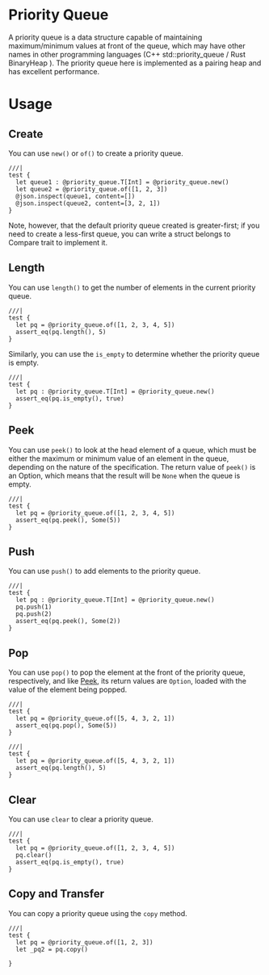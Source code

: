 # Priority Queue

A priority queue is a data structure capable of maintaining maximum/minimum values at front of the queue, which may have other names in other programming languages (C++ std::priority_queue / Rust BinaryHeap ). The priority queue here is implemented as a pairing heap and has excellent performance.

# Usage

## Create

You can use `new()` or `of()` to create a priority queue.

```moonbit
///|
test {
  let queue1 : @priority_queue.T[Int] = @priority_queue.new()
  let queue2 = @priority_queue.of([1, 2, 3])
  @json.inspect(queue1, content=[])
  @json.inspect(queue2, content=[3, 2, 1])
}
```

Note, however, that the default priority queue created is greater-first; if you need to create a less-first queue, you can write a struct belongs to Compare trait to implement it.

## Length

You can use `length()` to get the number of elements in the current priority queue.

```moonbit
///|
test {
  let pq = @priority_queue.of([1, 2, 3, 4, 5])
  assert_eq(pq.length(), 5)
}
```

Similarly, you can use the `is_empty` to determine whether the priority queue is empty.

```moonbit
///|
test {
  let pq : @priority_queue.T[Int] = @priority_queue.new()
  assert_eq(pq.is_empty(), true)
}
```

## Peek

You can use `peek()` to look at the head element of a queue, which must be either the maximum or minimum value of an element in the queue, depending on the nature of the specification. The return value of `peek()` is an Option, which means that the result will be `None` when the queue is empty.

```moonbit
///|
test {
  let pq = @priority_queue.of([1, 2, 3, 4, 5])
  assert_eq(pq.peek(), Some(5))
}
```

## Push

You can use `push()` to add elements to the priority queue.

```moonbit
///|
test {
  let pq : @priority_queue.T[Int] = @priority_queue.new()
  pq.push(1)
  pq.push(2)
  assert_eq(pq.peek(), Some(2))
}
```

## Pop

You can use `pop()` to pop the element at the front of the priority queue, respectively, and like [Peek](#Peek), its return values are `Option`, loaded with the value of the element being popped.

```moonbit
///|
test {
  let pq = @priority_queue.of([5, 4, 3, 2, 1])
  assert_eq(pq.pop(), Some(5))
}
```

```moonbit
///|
test {
  let pq = @priority_queue.of([5, 4, 3, 2, 1])
  assert_eq(pq.length(), 5)
}
```

## Clear

You can use `clear` to clear a priority queue.

```moonbit
///|
test {
  let pq = @priority_queue.of([1, 2, 3, 4, 5])
  pq.clear()
  assert_eq(pq.is_empty(), true)
}
```

## Copy and Transfer

You can copy a priority queue using the `copy` method.

```moonbit
///|
test {
  let pq = @priority_queue.of([1, 2, 3])
  let _pq2 = pq.copy()

}
```
